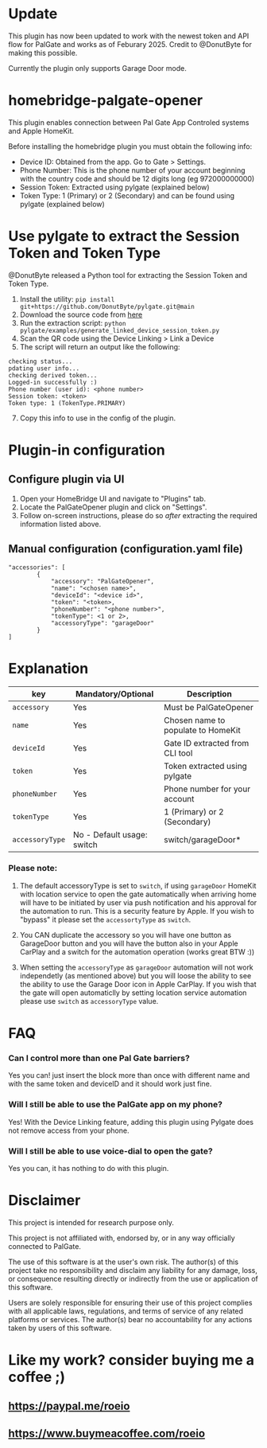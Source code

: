 # Update #
This plugin has now been updated to work with the newest token and API flow for PalGate and works as of Feburary 2025. Credit to @DonutByte for making this possible.

Currently the plugin only supports Garage Door mode.

# homebridge-palgate-opener
This plugin enables connection between Pal Gate App Controled systems and Apple HomeKit.

Before installing the homebridge plugin you must obtain the following info:
- Device ID: Obtained from the app. Go to Gate > Settings.
- Phone Number: This is the phone number of your account beginning with the country code and should be 12 digits long (eg 972000000000)
- Session Token: Extracted using pylgate (explained below)
- Token Type: 1 (Primary) or 2 (Secondary) and can be found using pylgate (explained below)

# Use pylgate to extract the Session Token and Token Type
@DonutByte released a Python tool for extracting the Session Token and Token Type.

1. Install the utility: `pip install git+https://github.com/DonutByte/pylgate.git@main`
2. Download the source code from [here](https://github.com/DonutByte/pylgate/releases)
3. Run the extraction script: `python pylgate/examples/generate_linked_device_session_token.py`
4. Scan the QR code using the Device Linking > Link a Device
5. The script will return an output like the following:
```
checking status...
pdating user info...
checking derived token...
Logged-in successfully :)
Phone number (user id): <phone number>
Session token: <token>
Token type: 1 (TokenType.PRIMARY)
```
7. Copy this info to use in the config of the plugin.

# Plugin-in configuration

## Configure plugin via UI
1. Open your HomeBridge UI and navigate to "Plugins" tab.
2. Locate the PalGateOpener plugin and click on "Settings".
3. Follow on-screen instructions, please do so *after* extracting the required information listed above.

## Manual configuration (configuration.yaml file)
```
"accessories": [
        {
            "accessory": "PalGateOpener",
            "name": "<chosen name>",
            "deviceId": "<device id>",
            "token": "<token>,
            "phoneNumber": "<phone number>",
            "tokenType": <1 or 2>,
            "accessoryType": "garageDoor"
        }
]
```
# Explanation
| key | Mandatory/Optional |Description |
| --- | --- | --- |
| `accessory` | Yes |Must be PalGateOpener |
| `name` |Yes |Chosen name to populate to HomeKit |
| `deviceId`|Yes | Gate ID extracted from CLI tool |
| `token` |Yes| Token extracted using pylgate |
| `phoneNumber` |Yes| Phone number for your account |
| `tokenType` |Yes| 1 (Primary) or 2 (Secondary) |
| `accessoryType`|No - Default usage: switch | switch/garageDoor* |

### Please note:
1. The default accessoryType is set to `switch`, if using `garageDoor` HomeKit with location service to open the gate
automatically when arriving home will have to be initiated by user via push notification and his approval for the automation to run.
This is a security feature by Apple.
If you wish to "bypass" it please set the `accessortyType` as `switch`.
2. You CAN duplicate the accessory so you will have one button as GarageDoor button and you will have the button also in your Apple CarPlay and a switch for the automation operation (works great BTW :))

2. When setting the `accessoryType` as `garageDoor` automation will not work independetly (as mentioned above) but you will loose the ability
to see the ability to use the Garage Door icon in Apple CarPlay.
If you wish that the gate will open automaticlly by setting location service automation please use `switch` as `accessoryType` value.


# FAQ
### Can I control more than one Pal Gate barriers?
Yes you can! just insert the block more than once with different name and with the same token and deviceID and it should work just fine.
### Will I still be able to use the PalGate app on my phone?
Yes! With the Device Linking feature, adding this plugin using Pylgate does not remove access from your phone.
### Will I still be able to use voice-dial to open the gate?
Yes you can, it has nothing to do with this plugin.

# Disclaimer
This project is intended for research purpose only.

This project is not affiliated with, endorsed by, or in any way officially connected to PalGate.

The use of this software is at the user's own risk. The author(s) of this project take no responsibility and disclaim any liability for any damage, loss, or consequence resulting directly or indirectly from the use or application of this software.

Users are solely responsible for ensuring their use of this project complies with all applicable laws, regulations, and terms of service of any related platforms or services. The author(s) bear no accountability for any actions taken by users of this software.


# Like my work? consider buying me a coffee ;)
## https://paypal.me/roeio
## https://www.buymeacoffee.com/roeio
